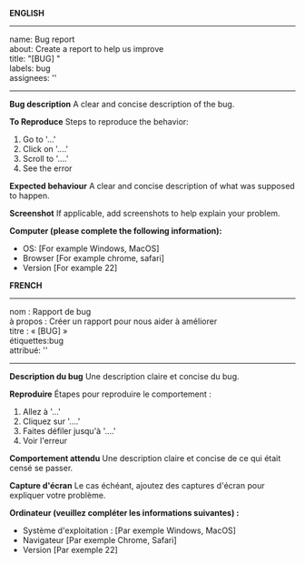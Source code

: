 **ENGLISH**

---
name: Bug report <br>
about: Create a report to help us improve <br>
title: "[BUG] " <br>
labels: bug <br>
assignees: '' <br>

---

**Bug description**
A clear and concise description of the bug.

**To Reproduce**
Steps to reproduce the behavior:
1. Go to '...'
2. Click on '....'
3. Scroll to '....'
4. See the error

**Expected behaviour**
A clear and concise description of what was supposed to happen.

**Screenshot**
If applicable, add screenshots to help explain your problem.

**Computer (please complete the following information):**
 - OS: [For example Windows, MacOS]
 - Browser [For example chrome, safari]
 - Version [For example 22]

**FRENCH**

---
nom : Rapport de bug <br>
à propos : Créer un rapport pour nous aider à améliorer <br>
titre : « [BUG] » <br>
étiquettes:bug <br>
attribué: '' <br>

---

**Description du bug**
Une description claire et concise du bug.

**Reproduire**
Étapes pour reproduire le comportement : <br>
1. Allez à '...' <br>
2. Cliquez sur '....' <br>
3. Faites défiler jusqu'à '....' <br>
4. Voir l'erreur <br>

**Comportement attendu**
Une description claire et concise de ce qui était censé se passer.

**Capture d'écran**
Le cas échéant, ajoutez des captures d'écran pour expliquer votre problème.

**Ordinateur (veuillez compléter les informations suivantes) :**
 - Système d'exploitation : [Par exemple Windows, MacOS] <br>
 - Navigateur [Par exemple Chrome, Safari] <br>
 - Version [Par exemple 22] <br>
